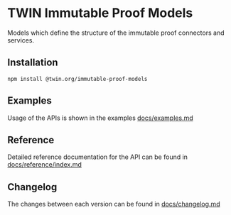 # TWIN Immutable Proof Models

Models which define the structure of the immutable proof connectors and services.

## Installation

```shell
npm install @twin.org/immutable-proof-models
```

## Examples

Usage of the APIs is shown in the examples [docs/examples.md](docs/examples.md)

## Reference

Detailed reference documentation for the API can be found in [docs/reference/index.md](docs/reference/index.md)

## Changelog

The changes between each version can be found in [docs/changelog.md](docs/changelog.md)
